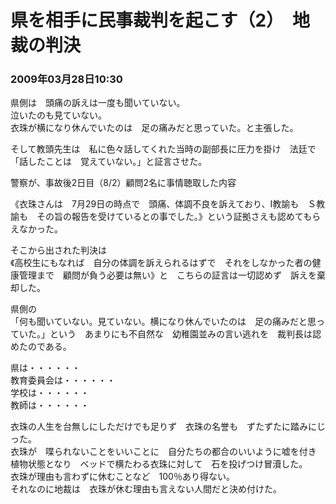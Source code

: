 # 県を相手に民事裁判を起こす（2）　地裁の判決
### 2009年03月28日10:30

県側は　頭痛の訴えは一度も聞いていない。  
泣いたのも見ていない。  
衣珠が横になり休んでいたのは　足の痛みだと思っていた。と主張した。

そして教頭先生は　私に色々話してくれた当時の副部長に圧力を掛け　法廷で「話したことは　覚えていない。」と証言させた。

警察が、事故後2日目（8/2）顧問2名に事情聴取した内容

《衣珠さんは　7月29日の時点で　頭痛、体調不良を訴えており、Ⅰ教諭も　Ｓ教諭も　その旨の報告を受けているとの事でした。》という証拠さえも認めてもらえなかった。


そこから出された判決は  
《高校生にもなれば　自分の体調を訴えられるはずで　それをしなかった者の健康管理まで　顧問が負う必要は無い》と　こちらの証言は一切認めず　訴えを棄却した。

県側の  
「何も聞いていない。見ていない。横になり休んでいたのは　足の痛みだと思っていた。」という　あまりにも不自然な　幼稚園並みの言い逃れを　裁判長は認めたのである。

県は・・・・・・  
教育委員会は・・・・・・  
学校は・・・・・・  
教師は・・・・・・

衣珠の人生を台無しにしただけでも足りず　衣珠の名誉も　ずたずたに踏みにじった。  
衣珠が　喋られないことをいいことに　自分たちの都合のいいように嘘を付き　植物状態となり　ベッドで横たわる衣珠に対して　石を投げつけ冒瀆した。  
衣珠が理由も言わずに休むことなど　100％あり得ない。  
それなのに地裁は　衣珠が休む理由も言えない人間だと決め付けた。